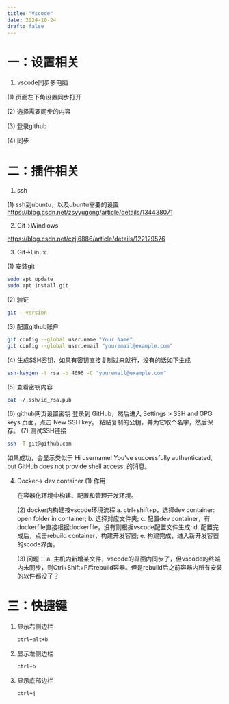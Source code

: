 ```yaml
---
title: "Vscode"
date: 2024-10-24
draft: false
---
```

# 一：设置相关

1. vscode同步多电脑

(1) 页面左下角设置同步打开

(2) 选择需要同步的内容

(3) 登录github

(4) 同步

# 二：插件相关 #

1. ssh

(1) ssh到ubuntu，以及ubuntu需要的设置
<https://blog.csdn.net/zsyyugong/article/details/134438071>

2. Git->Windiows

<https://blog.csdn.net/czjl6886/article/details/122129576>

3. Git->Linux

(1) 安装git

```bash
sudo apt update
sudo apt install git
```

(2) 验证

```bash
git --version
```

(3) 配置github账户

```bash
git config --global user.name "Your Name"
git config --global user.email "youremail@example.com"
```

(4) 生成SSH密钥，如果有密钥直接复制过来就行，没有的话如下生成

```bash
ssh-keygen -t rsa -b 4096 -C "youremail@example.com"
```

(5) 查看密钥内容

```bash
cat ~/.ssh/id_rsa.pub
```

(6) github网页设置密钥
登录到 GitHub，然后进入 Settings > SSH and GPG keys 页面，点击 New SSH key。
粘贴复制的公钥，并为它取个名字，然后保存。
(7) 测试SSH链接

```bash
ssh -T git@github.com
```

如果成功，会显示类似于 Hi username! You've successfully authenticated, but GitHub does not provide shell access. 的消息。

4. Docker-> dev container
    (1) 作用

    在容器化环境中构建、配置和管理开发环境。

    (2) docker内构建按vscode环境流程
    a. ctrl+shift+p，选择dev container: open folder in container;
    b. 选择对应文件夹;
    c. 配置dev container，有dockerfile直接根据dockerfile，没有则根据vscode配置文件生成;
    d. 配置完成后，点击rebuild container，构建开发容器;
    e. 构建完成，进入新开发容器的scode界面。

    (3) 问题：
    a. 主机内新增某文件，vscode的界面内同步了，但vscode的终端内未同步，则Ctrl+Shift+P后rebuild容器。但是rebuild后之前容器内所有安装的软件都没了？

# 三：快捷键

1. 显示右侧边栏

   ```bash
   ctrl+alt+b
   ```

2. 显示左侧边栏

   ```bash
   ctrl+b
   ```

3. 显示底部边栏

   ```bash
   ctrl+j
   ```
